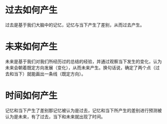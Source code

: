 # 过去如何产生
过去是基于我们大脑中的记忆，记忆与当下产生了差别，从而过去产生。
# 未来如何产生
未来是基于我们对我们所经历过的总结的经验，并通过观察当下发生的变化，认为未来会朝着既定方向发展（变化），从而未来产生。换句话说，确定了两个点（过去和当下）就能画出一条线（既定方向）。
# 时间如何产生
记忆和当下产生了差别那记忆被认为是过去，记忆和当下所产生的差别进行预测被认为是未来，有了过去，当下和未来就出现了时间。